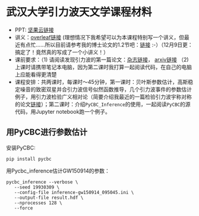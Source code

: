 # 武汉大学引力波天文学课程材料

 - PPT: [坚果云链接](https://www.jianguoyun.com/p/DYUm4V4Qwt6lBhj1oKAE)
 - 讲义：[overleaf链接](https://www.overleaf.com/read/ckcdfzcmbmyk) (理想情况下我希望可以为本课程特别写一个讲义，但最近有点忙……所以目前请参考我的博士论文的1.2节吧：[链接](https://repository.lib.cuhk.edu.hk/en/islandora/object/cuhk%3A2399031/metadata) :-）（12月9日更：搞定了！竟然真的写成了一个小讲义！）
 - 课前要求：（1) 请阅读发现引力波的第一篇论文：[杂志链接](https://journals.aps.org/prl/abstract/10.1103/PhysRevLett.116.061102)， [arxiv链接](https://arxiv.org/abs/1602.03837) （2)上课时请携带笔记本电脑，因为第二课时我打算一起阅读代码，在自己的电脑上应能看得更清楚
 - 课程安排：共两课时，每课时〜45分钟，第一课时：贝叶斯参数估计，高斯稳定噪音的致密双星并合引力波信号似然函数推导，几个引力波事件的参数估计例子，用引力波检验广义相对论（简要介绍我最近的一篇检验引力波宇称对称的论文[链接](https://arxiv.org/abs/2109.09718)）；第二课时：介绍`PyCBC_Inference`的使用，一起阅读`PyCBC`的源代码，用Jupyter notebook跑一个例子。

## 用PyCBC进行参数估计
安装PyCBC:
 
 ```
pip install pycbc
```

用Pycbc_inference估计GW150914的参数：

 ```
pycbc_inference --verbose \
    --seed 19930309 \
    --config-file inference-gw150914_095045.ini \
    --output-file result.hdf \
    --nprocesses 128 \
    --force
```
